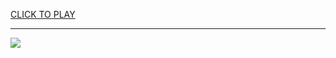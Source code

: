 
<a href="https://premium76.site?title=car_racing_game_unblocked&ref=13M">CLICK TO PLAY</a></h3>
<hr>

<a href="https://premium76.site?title=car_racing_game_unblocked&ref=13M"><img src="https://clearcache.store/games.png"></a>


